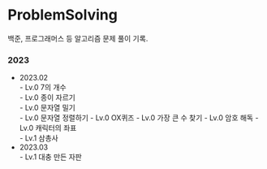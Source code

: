 # ProblemSolving

백준, 프로그래머스 등 알고리즘 문제 풀이 기록.

### 2023
* 2023.02  
       - Lv.0 7의 개수  
       - Lv.0 종이 자르기   
       - Lv.0 문자열 밀기  
       - Lv.0 문자열 정렬하기
       - Lv.0 OX퀴즈
       - Lv.0 가장 큰 수 찾기
       - Lv.0 암호 해독
       - Lv.0 캐릭터의 좌표  
       - Lv.1 삼총사
* 2023.03   
       - Lv.1 대충 만든 자판
